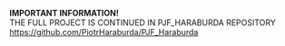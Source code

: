 **IMPORTANT INFORMATION!**  
THE FULL PROJECT IS CONTINUED IN PJF_HARABURDA REPOSITORY  
https://github.com/PiotrHaraburda/PJF_Haraburda
